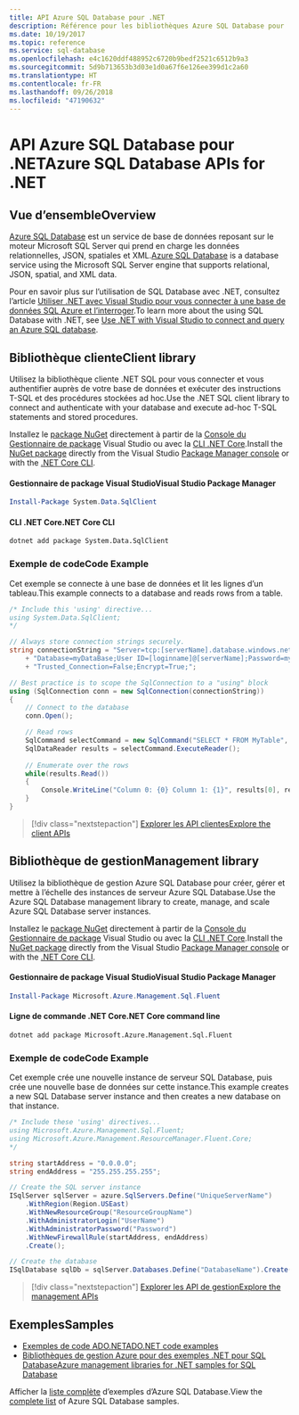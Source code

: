```yaml
---
title: API Azure SQL Database pour .NET
description: Référence pour les bibliothèques Azure SQL Database pour .NET
ms.date: 10/19/2017
ms.topic: reference
ms.service: sql-database
ms.openlocfilehash: e4c1620ddf488952c6720b9bedf2521c6512b9a3
ms.sourcegitcommit: 5d9b713653b3d03e1d0a67f6e126ee399d1c2a60
ms.translationtype: HT
ms.contentlocale: fr-FR
ms.lasthandoff: 09/26/2018
ms.locfileid: "47190632"
---
```

# <a name="azure-sql-database-apis-for-net"></a><span data-ttu-id="51daf-103">API Azure SQL Database pour .NET</span><span class="sxs-lookup"><span data-stu-id="51daf-103">Azure SQL Database APIs for .NET</span></span>

## <a name="overview"></a><span data-ttu-id="51daf-104">Vue d’ensemble</span><span class="sxs-lookup"><span data-stu-id="51daf-104">Overview</span></span>

<span data-ttu-id="51daf-105">[Azure SQL Database](https://docs.microsoft.com/azure/sql-database/sql-database-technical-overview) est un service de base de données reposant sur le moteur Microsoft SQL Server qui prend en charge les données relationnelles, JSON, spatiales et XML.</span><span class="sxs-lookup"><span data-stu-id="51daf-105">[Azure SQL Database](https://docs.microsoft.com/azure/sql-database/sql-database-technical-overview) is a database service using the Microsoft SQL Server engine that supports relational, JSON, spatial, and XML data.</span></span> 

<span data-ttu-id="51daf-106">Pour en savoir plus sur l’utilisation de SQL Database avec .NET, consultez l’article [Utiliser .NET avec Visual Studio pour vous connecter à une base de données SQL Azure et l’interroger](https://docs.microsoft.com/azure/sql-database/sql-database-connect-query-dotnet-visual-studio).</span><span class="sxs-lookup"><span data-stu-id="51daf-106">To learn more about the using SQL Database with .NET, see [Use .NET with Visual Studio to connect and query an Azure SQL database](https://docs.microsoft.com/azure/sql-database/sql-database-connect-query-dotnet-visual-studio).</span></span>

## <a name="client-library"></a><span data-ttu-id="51daf-107">Bibliothèque cliente</span><span class="sxs-lookup"><span data-stu-id="51daf-107">Client library</span></span>

<span data-ttu-id="51daf-108">Utilisez la bibliothèque cliente .NET SQL pour vous connecter et vous authentifier auprès de votre base de données et exécuter des instructions T-SQL et des procédures stockées ad hoc.</span><span class="sxs-lookup"><span data-stu-id="51daf-108">Use the .NET SQL client library to connect and authenticate with your database and execute ad-hoc T-SQL statements and stored procedures.</span></span>

<span data-ttu-id="51daf-109">Installez le [package NuGet]( https://www.nuget.org/packages/System.Data.SqlClient) directement à partir de la [Console du Gestionnaire de package](https://docs.microsoft.com/nuget/tools/package-manager-console) Visual Studio ou avec la [CLI .NET Core](https://docs.microsoft.com/dotnet/core/tools/dotnet-add-package).</span><span class="sxs-lookup"><span data-stu-id="51daf-109">Install the [NuGet package]( https://www.nuget.org/packages/System.Data.SqlClient) directly from the Visual Studio [Package Manager console](https://docs.microsoft.com/nuget/tools/package-manager-console) or with the [.NET Core CLI](https://docs.microsoft.com/dotnet/core/tools/dotnet-add-package).</span></span>

#### <a name="visual-studio-package-manager"></a><span data-ttu-id="51daf-110">Gestionnaire de package Visual Studio</span><span class="sxs-lookup"><span data-stu-id="51daf-110">Visual Studio Package Manager</span></span>

```powershell
Install-Package System.Data.SqlClient
```

#### <a name="net-core-cli"></a><span data-ttu-id="51daf-111">CLI .NET Core</span><span class="sxs-lookup"><span data-stu-id="51daf-111">.NET Core CLI</span></span>

```bash
dotnet add package System.Data.SqlClient
```

### <a name="code-example"></a><span data-ttu-id="51daf-112">Exemple de code</span><span class="sxs-lookup"><span data-stu-id="51daf-112">Code Example</span></span>

<span data-ttu-id="51daf-113">Cet exemple se connecte à une base de données et lit les lignes d’un tableau.</span><span class="sxs-lookup"><span data-stu-id="51daf-113">This example connects to a database and reads rows from a table.</span></span>

```csharp
/* Include this 'using' directive...
using System.Data.SqlClient;
*/

// Always store connection strings securely. 
string connectionString = "Server=tcp:[serverName].database.windows.net;" 
    + "Database=myDataBase;User ID=[loginname]@[serverName];Password=myPassword;"
    + "Trusted_Connection=False;Encrypt=True;";

// Best practice is to scope the SqlConnection to a "using" block
using (SqlConnection conn = new SqlConnection(connectionString))
{
    // Connect to the database
    conn.Open();

    // Read rows
    SqlCommand selectCommand = new SqlCommand("SELECT * FROM MyTable", conn);
    SqlDataReader results = selectCommand.ExecuteReader();
    
    // Enumerate over the rows
    while(results.Read())
    {
        Console.WriteLine("Column 0: {0} Column 1: {1}", results[0], results[1]);
    }
}
```

> [!div class="nextstepaction"]
> [<span data-ttu-id="51daf-114">Explorer les API clientes</span><span class="sxs-lookup"><span data-stu-id="51daf-114">Explore the client APIs</span></span>](/dotnet/api/overview/azure/sql/client)

## <a name="management-library"></a><span data-ttu-id="51daf-115">Bibliothèque de gestion</span><span class="sxs-lookup"><span data-stu-id="51daf-115">Management library</span></span>

<span data-ttu-id="51daf-116">Utilisez la bibliothèque de gestion Azure SQL Database pour créer, gérer et mettre à l’échelle des instances de serveur Azure SQL Database.</span><span class="sxs-lookup"><span data-stu-id="51daf-116">Use the Azure SQL Database management library to create, manage, and scale Azure SQL Database server instances.</span></span>

<span data-ttu-id="51daf-117">Installez le [package NuGet](https://www.nuget.org/packages/Microsoft.Azure.Management.Sql.Fluent/) directement à partir de la [Console du Gestionnaire de package](https://docs.microsoft.com/nuget/tools/package-manager-console) Visual Studio ou avec la [CLI .NET Core](https://docs.microsoft.com/dotnet/core/tools/dotnet-add-package).</span><span class="sxs-lookup"><span data-stu-id="51daf-117">Install the [NuGet package](https://www.nuget.org/packages/Microsoft.Azure.Management.Sql.Fluent/) directly from the Visual Studio [Package Manager console](https://docs.microsoft.com/nuget/tools/package-manager-console) or with the [.NET Core CLI](https://docs.microsoft.com/dotnet/core/tools/dotnet-add-package).</span></span>

#### <a name="visual-studio-package-manager"></a><span data-ttu-id="51daf-118">Gestionnaire de package Visual Studio</span><span class="sxs-lookup"><span data-stu-id="51daf-118">Visual Studio Package Manager</span></span>

```powershell
Install-Package Microsoft.Azure.Management.Sql.Fluent
``` 

#### <a name="net-core-command-line"></a><span data-ttu-id="51daf-119">Ligne de commande .NET Core</span><span class="sxs-lookup"><span data-stu-id="51daf-119">.NET Core command line</span></span>

```bash
dotnet add package Microsoft.Azure.Management.Sql.Fluent
```

### <a name="code-example"></a><span data-ttu-id="51daf-120">Exemple de code</span><span class="sxs-lookup"><span data-stu-id="51daf-120">Code Example</span></span>

<span data-ttu-id="51daf-121">Cet exemple crée une nouvelle instance de serveur SQL Database, puis crée une nouvelle base de données sur cette instance.</span><span class="sxs-lookup"><span data-stu-id="51daf-121">This example creates a new SQL Database server instance and then creates a new database on that instance.</span></span>

```csharp
/* Include these 'using' directives...
using Microsoft.Azure.Management.Sql.Fluent;
using Microsoft.Azure.Management.ResourceManager.Fluent.Core;
*/

string startAddress = "0.0.0.0";
string endAddress = "255.255.255.255";

// Create the SQL server instance
ISqlServer sqlServer = azure.SqlServers.Define("UniqueServerName")
    .WithRegion(Region.USEast)
    .WithNewResourceGroup("ResourceGroupName")
    .WithAdministratorLogin("UserName")
    .WithAdministratorPassword("Password")
    .WithNewFirewallRule(startAddress, endAddress)
    .Create();

// Create the database
ISqlDatabase sqlDb = sqlServer.Databases.Define("DatabaseName").Create();
```

> [!div class="nextstepaction"]
> [<span data-ttu-id="51daf-122">Explorer les API de gestion</span><span class="sxs-lookup"><span data-stu-id="51daf-122">Explore the management APIs</span></span>](/dotnet/api/overview/azure/sql/management)

## <a name="samples"></a><span data-ttu-id="51daf-123">Exemples</span><span class="sxs-lookup"><span data-stu-id="51daf-123">Samples</span></span>

- [<span data-ttu-id="51daf-124">Exemples de code ADO.NET</span><span class="sxs-lookup"><span data-stu-id="51daf-124">ADO.NET code examples</span></span>](/dotnet/framework/data/adonet/ado-net-code-examples)
- [<span data-ttu-id="51daf-125">Bibliothèques de gestion Azure pour des exemples .NET pour SQL Database</span><span class="sxs-lookup"><span data-stu-id="51daf-125">Azure management libraries for .NET samples for SQL Database</span></span>](/dotnet/azure/dotnet-sdk-azure-sql-database-samples)

<span data-ttu-id="51daf-126">Afficher la [liste complète](https://azure.microsoft.com/resources/samples/?platform=dotnet&term=sql+database) d’exemples d’Azure SQL Database.</span><span class="sxs-lookup"><span data-stu-id="51daf-126">View the [complete list](https://azure.microsoft.com/resources/samples/?platform=dotnet&term=sql+database) of Azure SQL Database samples.</span></span>

